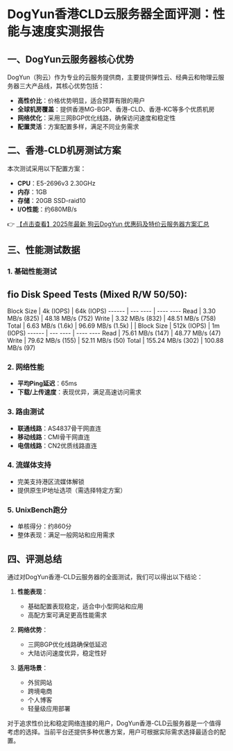 # DogYun香港CLD云服务器全面评测：性能与速度实测报告

## 一、DogYun云服务器核心优势

DogYun（狗云）作为专业的云服务提供商，主要提供弹性云、经典云和物理云服务器三大产品线，其核心优势包括：

- **高性价比**：价格优势明显，适合预算有限的用户
- **全球机房覆盖**：提供香港MG-BGP、香港-CLD、香港-KC等多个优质机房
- **网络优化**：采用三网BGP优化线路，确保访问速度和稳定性
- **配置灵活**：方案配置多样，满足不同业务需求

## 二、香港-CLD机房测试方案

本次测试采用以下配置方案：
- **CPU**：E5-2696v3 2.30GHz
- **内存**：1GB
- **存储**：20GB SSD-raid10
- **I/O性能**：约680MB/s

👉 [【点击查看】2025年最新 狗云DogYun 优惠码及特价云服务器方案汇总](https://bit.ly/DogYun)

## 三、性能测试数据

### 1. 基础性能测试

fio Disk Speed Tests (Mixed R/W 50/50):
---------------------------------
Block Size | 4k (IOPS) | 64k (IOPS)
------ | --- ---- | ---- ---- 
Read | 3.30 MB/s (825) | 48.18 MB/s (752)
Write | 3.32 MB/s (832) | 48.51 MB/s (758)
Total | 6.63 MB/s (1.6k) | 96.69 MB/s (1.5k)
| | 
Block Size | 512k (IOPS) | 1m (IOPS)
------ | --- ---- | ---- ---- 
Read | 75.61 MB/s (147) | 48.77 MB/s (47)
Write | 79.62 MB/s (155) | 52.11 MB/s (50)
Total | 155.24 MB/s (302) | 100.88 MB/s (97)

### 2. 网络性能
- **平均Ping延迟**：65ms
- **下载/上传速度**：表现优异，满足高速访问需求

### 3. 路由测试
- **联通线路**：AS4837骨干网直连
- **移动线路**：CMI骨干网直连
- **电信线路**：CN2优质线路直连

### 4. 流媒体支持
- 完美支持港区流媒体解锁
- 提供原生IP地址选项（需选择特定方案）

### 5. UnixBench跑分
- 单核得分：约860分
- 整体表现：满足一般网站和应用需求

## 四、评测总结

通过对DogYun香港-CLD云服务器的全面测试，我们可以得出以下结论：

1. **性能表现**：
   - 基础配置表现稳定，适合中小型网站和应用
   - 高配方案可满足更高性能需求

2. **网络优势**：
   - 三网BGP优化线路确保低延迟
   - 大陆访问速度优异，稳定性好

3. **适用场景**：
   - 外贸网站
   - 跨境电商
   - 个人博客
   - 轻量级应用部署

对于追求性价比和稳定网络连接的用户，DogYun香港-CLD云服务器是一个值得考虑的选择。当前平台还提供多种优惠方案，用户可根据实际需求选择最适合的配置。